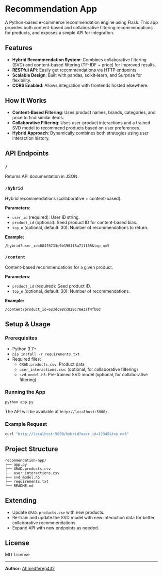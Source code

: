 # Recommendation App

A Python-based e-commerce recommendation engine using Flask. This app provides both content-based and collaborative filtering recommendations for products, and exposes a simple API for integration.

## Features

- **Hybrid Recommendation System**: Combines collaborative filtering (SVD) and content-based filtering (TF-IDF + price) for improved results.
- **RESTful API**: Easily get recommendations via HTTP endpoints.
- **Scalable Design**: Built with pandas, scikit-learn, and Surprise for flexibility.
- **CORS Enabled**: Allows integration with frontends hosted elsewhere.

## How It Works

- **Content-Based Filtering**: Uses product names, brands, categories, and price to find similar items.
- **Collaborative Filtering**: Uses user-product interactions and a trained SVD model to recommend products based on user preferences.
- **Hybrid Approach**: Dynamically combines both strategies using user interaction history.

## API Endpoints

### `/`
Returns API documentation in JSON.

### `/hybrid`
Hybrid recommendations (collaborative + content-based).

**Parameters:**
- `user_id` (required): User ID string.
- `product_id` (optional): Seed product ID for content-based bias.
- `top_n` (optional, default: 30): Number of recommendations to return.

**Example:**
```
/hybrid?user_id=68476733e0b3981f8a711165&top_n=5
```

### `/content`
Content-based recommendations for a given product.

**Parameters:**
- `product_id` (required): Seed product ID.
- `top_n` (optional, default: 30): Number of recommendations.

**Example:**
```
/content?product_id=683dc98cc029c78e3af4fb0d
```

## Setup & Usage

### Prerequisites

- Python 3.7+
- `pip install -r requirements.txt`
- Required files:  
  - `GRAD.products.csv`: Product data  
  - `user_interactions.csv`: (optional, for collaborative filtering)  
  - `svd_model.h5`: Pre-trained SVD model (optional, for collaborative filtering)

### Running the App

```bash
python app.py
```
The API will be available at `http://localhost:5000/`.

### Example Request

```bash
curl "http://localhost:5000/hybrid?user_id=12345&top_n=5"
```

## Project Structure

```
recommendation-app/
├── app.py
├── GRAD.products.csv
├── user_interactions.csv
├── svd_model.h5
├── requirements.txt
└── README.md
```

## Extending

- Update `GRAD.products.csv` with new products.
- Re-train and update the SVD model with new interaction data for better collaborative recommendations.
- Expand API with new endpoints as needed.

## License

MIT License

---

**Author:** [Ahmedfereg432](https://github.com/Ahmedfereg432)